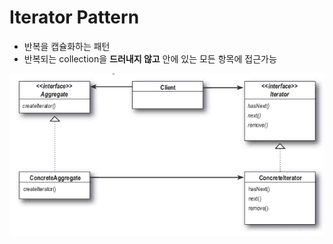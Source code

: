  # Iterator Pattern
  - 반복을 캡슐화하는 패턴
  - 반복되는 collection을 **드러내지 않고** 안에 있는 모든 항목에 접근가능

 ![iterator](./iterator_pattern.png)


